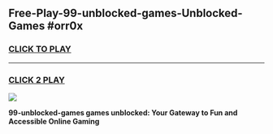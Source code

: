 
## Free-Play-99-unblocked-games-Unblocked-Games #orr0x
<h3>
<a href="https://news.freeplayer.one?title=99-unblocked-games&ref=8M">CLICK TO PLAY</a></h3>
<hr>

<h3>
<a href="https://news.freeplayer.one?title=99-unblocked-games&ref=8M">CLICK 2 PLAY</a>
  
</h3>

<a href="https://news.freeplayer.one?title=99-unblocked-games&ref=8M"><img src="https://clearcache.store/games.png"></a>


**99-unblocked-games games unblocked: Your Gateway to Fun and Accessible Online Gaming**

